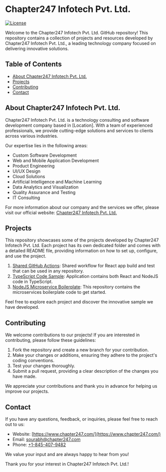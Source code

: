   # Chapter247 Infotech Pvt. Ltd.

[![License](https://img.shields.io/badge/License-MIT-blue.svg)](https://opensource.org/licenses/MIT)

Welcome to the Chapter247 Infotech Pvt. Ltd. GitHub repository! This repository contains a collection of projects and resources developed by Chapter247 Infotech Pvt. Ltd., a leading technology company focused on delivering innovative solutions.

## Table of Contents

- [About Chapter247 Infotech Pvt. Ltd.](#about-chapter247-infotech-pvt-ltd)
- [Projects](#projects)
- [Contributing](#contributing)
- [Contact](#contact)

## About Chapter247 Infotech Pvt. Ltd.

Chapter247 Infotech Pvt. Ltd. is a technology consulting and software development company based in [Location]. With a team of experienced professionals, we provide cutting-edge solutions and services to clients across various industries.

Our expertise lies in the following areas:

- Custom Software Development
- Web and Mobile Application Development
- Product Engineering
- UI/UX Design
- Cloud Solutions
- Artificial Intelligence and Machine Learning
- Data Analytics and Visualization
- Quality Assurance and Testing
- IT Consulting

For more information about our company and the services we offer, please visit our official website: [Chapter247 Infotech Pvt. Ltd.](https://www.chapter247.com/)

## Projects

This repository showcases some of the projects developed by Chapter247 Infotech Pvt. Ltd. Each project has its own dedicated folder and comes with a detailed README file, providing information on how to set up, configure, and use the project.

1. [Shared GitHub Actions](https://github.com/Chapter247IND/shared-workflow): Shared workflow for React app build and test that can be used in any repository.
2. [TypeScript Code Sample](https://github.com/Chapter247IND/typescript-test-task): Application contains both React and NodeJS code in TypeScript.
3. [NodeJS Microservice Boilerplate](https://github.com/Chapter247IND/node_microservices_boilerplate): This repository contains the microservices boilerplate code to get started.

Feel free to explore each project and discover the innovative sample we have developed.

## Contributing

We welcome contributions to our projects! If you are interested in contributing, please follow these guidelines:

1. Fork the repository and create a new branch for your contribution.
2. Make your changes or additions, ensuring they adhere to the project's coding conventions.
3. Test your changes thoroughly.
4. Submit a pull request, providing a clear description of the changes you have made.

We appreciate your contributions and thank you in advance for helping us improve our projects.


## Contact

If you have any questions, feedback, or inquiries, please feel free to reach out to us:

- Website: [https://www.chapter247.com/](https://www.chapter247.com/)
- Email: [sourabh@chapter247.com](mailto:sourabh@chapter247.com)
- Phone: [+1-845-407-9482](tel:+1-845-407-9482)

We value your input and are always happy to hear from you!

Thank you for your interest in Chapter247 Infotech Pvt. Ltd.!
